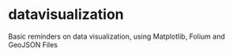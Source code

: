 # datavisualization

Basic reminders on data visualization, using Matplotlib, Folium and GeoJSON Files
